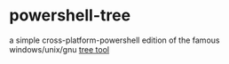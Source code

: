 # powershell-tree
a simple cross-platform-powershell edition of the famous windows/unix/gnu [tree tool](https://en.wikipedia.org/wiki/Tree_(command))
